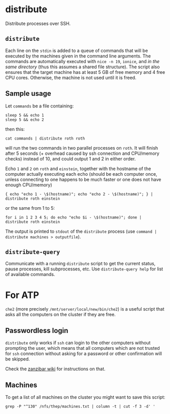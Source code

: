 # distribute

Distribute processes over SSH. 

## `distribute`

Each line on the `stdin` is added to a queue of commands that will be executed by the machines given in the command line arguments.
The commands are automatically executed with `nice -n 19`, `ionice`, and *in the same directory* (thus this assumes a shared file structure).
The script also ensures that the target machine has at least 5 GB of free memory and 4 free CPU cores. Otherwise, the machine is not used until it is freed.

## Sample usage

Let `commands` be a file containing:
```
sleep 5 && echo 1
sleep 5 && echo 2
```
then this:
```
cat commands | distribute roth roth
```
will run the two commands in two parallel processes on `roth`. It will finish after 5 seconds (+ overhead caused by ssh connection and CPU/memory checks) instead of 10, and could output 1 and 2 in either order.

Echo `1` and `2` on `roth` and `einstein`, together with the hostname of the computer actually executing each echo (should be each computer once, unless connecting to one happens to be much faster or one does not have enough CPU/memory)
```
{ echo "echo 1 - \$(hostname)"; echo "echo 2 - \$(hostname)"; } | distribute roth einstein
```
or the same from 1 to 5:
```
for i in 1 2 3 4 5; do echo "echo $i - \$(hostname)"; done | distribute roth einstein
```

The output is printed to `stdout` of the `distribute` process (use `command | distribute machines > outputfile`).

## `distribute-query`

Communicate with a running `distribute` script to get the current status, pause processes, kill subprocesses, etc. Use 
```distribute-query help```
for list of available commands.

# For ATP

`che2` (more precisely `/mnt/server/local/new/bin/che2`) is a useful script that asks all the computers on the cluster if they are free. 

## Passwordless login

`distribute` only works if `ssh` can login to the other computers without prompting the user, which means that all computers which are not trusted for `ssh` connection without asking for a password or other confirmation will be skipped. 

Check the [zanzibar wiki](http://dev.thep.lu.se/zanzibar/wiki/SSHNoPassword) for instructions on that.

## Machines

To get a list of all machines on the cluster you might want to save this script:
```
grep -P "^130" /nfs/thep/machines.txt | column -t | cut -f 3 -d' '
```

